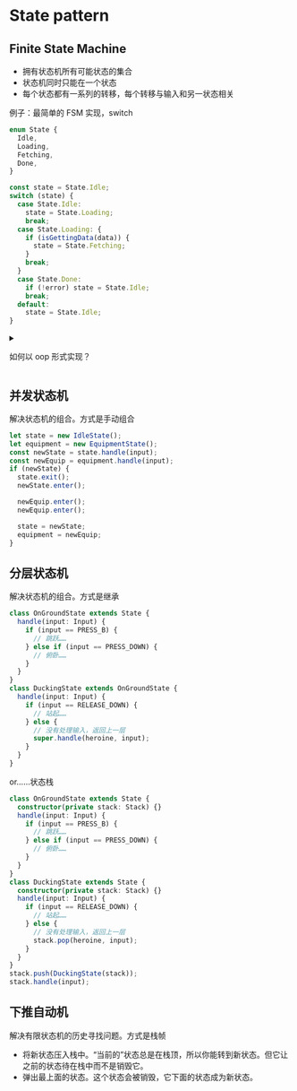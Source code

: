 # State pattern

## Finite State Machine

- 拥有状态机所有可能状态的集合
- 状态机同时只能在一个状态
- 每个状态都有一系列的转移，每个转移与输入和另一状态相关

例子：最简单的 FSM 实现，switch

```typescript
enum State {
  Idle,
  Loading,
  Fetching,
  Done,
}

const state = State.Idle;
switch (state) {
  case State.Idle:
    state = State.Loading;
    break;
  case State.Loading: {
    if (isGettingData(data)) {
      state = State.Fetching;
    }
    break;
  }
  case State.Done:
    if (!error) state = State.Idle;
    break;
  default:
    state = State.Idle;
}
```

<details>
<summary>

如何以 oop 形式实现？

</summary>

```typescript
abstract class State {
  abstract handle(input: Input): State | undefined;
  abstract enter();
  abstract exit();
}
class JumpState extends State {
  handle(input: Input): State | undefined {
    if (input === JUMP_BUTTON) {
      return new JumpState();
    }
  }
}
class IdleState extends State {
  handle(input: Input): State | undefined {
    return new IdleState();
  }
}

let state = new IdleState();
const newState = state.handle(input);
if (newState) {
  state.exit();
  newState.enter();

  state = newState;
}
```

</details>

## 并发状态机

解决状态机的组合。方式是手动组合

```typescript
let state = new IdleState();
let equipment = new EquipmentState();
const newState = state.handle(input);
const newEquip = equipment.handle(input);
if (newState) {
  state.exit();
  newState.enter();

  newEquip.enter();
  newEquip.enter();

  state = newState;
  equipment = newEquip;
}
```

## 分层状态机

解决状态机的组合。方式是继承

```typescript
class OnGroundState extends State {
  handle(input: Input) {
    if (input == PRESS_B) {
      // 跳跃……
    } else if (input == PRESS_DOWN) {
      // 俯卧……
    }
  }
}
class DuckingState extends OnGroundState {
  handle(input: Input) {
    if (input == RELEASE_DOWN) {
      // 站起……
    } else {
      // 没有处理输入，返回上一层
      super.handle(heroine, input);
    }
  }
}
```

or……状态栈

```typescript
class OnGroundState extends State {
  constructor(private stack: Stack) {}
  handle(input: Input) {
    if (input == PRESS_B) {
      // 跳跃……
    } else if (input == PRESS_DOWN) {
      // 俯卧……
    }
  }
}
class DuckingState extends State {
  constructor(private stack: Stack) {}
  handle(input: Input) {
    if (input == RELEASE_DOWN) {
      // 站起……
    } else {
      // 没有处理输入，返回上一层
      stack.pop(heroine, input);
    }
  }
}
stack.push(DuckingState(stack));
stack.handle(input);
```

## 下推自动机

解决有限状态机的历史寻找问题。方式是栈帧

- 将新状态压入栈中。“当前的”状态总是在栈顶，所以你能转到新状态。但它让之前的状态待在栈中而不是销毁它。
- 弹出最上面的状态。这个状态会被销毁，它下面的状态成为新状态。
